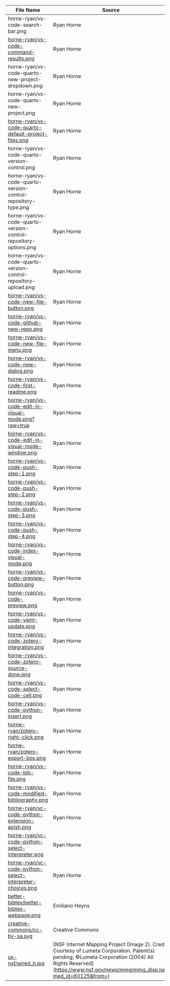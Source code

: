 | **File Name** | **Source** | **License** |
| -------- | ------- |------- |
| horne-ryan/vs-code-search-bar.png  | Ryan Horne | [CC BY-SA](https://creativecommons.org/licenses/by-sa/4.0/)
| [horne-ryan/vs-code-command-results.png](https://github.com/rmhorne/work-images/blob/main/images/horne-ryan/vs-code-command-results.png)  | Ryan Horne | [CC BY-SA](https://creativecommons.org/licenses/by-sa/4.0/)
| horne-ryan/vs-code-quarto-new-project-dropdown.png  | Ryan Horne | [CC BY-SA](https://creativecommons.org/licenses/by-sa/4.0/)
| horne-ryan/vs-code-quarto-new-project.png | Ryan Horne | [CC BY-SA](https://creativecommons.org/licenses/by-sa/4.0/)
| [horne-ryan/vs-code-quarto-default-project-files.png](horne-ryan/vs-code-quarto-default-project-files.png) | Ryan Horne | [CC BY-SA](https://creativecommons.org/licenses/by-sa/4.0/)
| horne-ryan/vs-code-quarto-version-control.png | Ryan Horne | [CC BY-SA](https://creativecommons.org/licenses/by-sa/4.0/)
| horne-ryan/vs-code-quarto-version-control-repository-type.png | Ryan Horne | [CC BY-SA](https://creativecommons.org/licenses/by-sa/4.0/)
| horne-ryan/vs-code-quarto-version-control-repository-options.png | Ryan Horne | [CC BY-SA](https://creativecommons.org/licenses/by-sa/4.0/)
| horne-ryan/vs-code-quarto-version-control-repository-upload.png | Ryan Horne | [CC BY-SA](https://creativecommons.org/licenses/by-sa/4.0/)
| [horne-ryan/vs-code-new-file-button.png](vs-code-new-file-button.png) | Ryan Horne | [CC BY-SA](https://creativecommons.org/licenses/by-sa/4.0/)
| [horne-ryan/vs-code-github-new-repo.png](https://github.com/rmhorne/work-images/blob/main/images/horne-ryan/vs-code-github-new-repo.png) | Ryan Horne | [CC BY-SA](https://creativecommons.org/licenses/by-sa/4.0/)
| [horne-ryan/vs-code-new-file-menu.png](https://github.com/rmhorne/work-images/blob/main/images/horne-ryan/vs-code-new-file-menu.png) | Ryan Horne | [CC BY-SA](https://creativecommons.org/licenses/by-sa/4.0/)
[horne-ryan/vs-code-new-dialog.png](https://github.com/rmhorne/work-images/blob/main/images/horne-ryan/vs-code-new-dialog.png) | Ryan Horne | [CC BY-SA](https://creativecommons.org/licenses/by-sa/4.0/)
[horne-ryan/vs-code-first-readme.png](https://github.com/rmhorne/work-images/blob/main/images/horne-ryan/vs-code-first-readme.png) | Ryan Horne | [CC BY-SA](https://creativecommons.org/licenses/by-sa/4.0/)
[horne-ryan/vs-code-edit-in-visual-mode.png?raw=true](https://github.com/rmhorne/work-images/blob/main/images/horne-ryan/vs-code-edit-in-visual-mode.png?raw=true)| Ryan Horne | [CC BY-SA](https://creativecommons.org/licenses/by-sa/4.0/)
[horne-ryan/vs-code-edit-in-visual-mode-window.png](https://github.com/rmhorne/work-images/blob/main/images/horne-ryan/vs-code-edit-in-visual-mode-window.png) | Ryan Horne | [CC BY-SA](https://creativecommons.org/licenses/by-sa/4.0/)
[horne-ryan/vs-code-push-step-1.png](https://github.com/rmhorne/work-images/blob/main/images/horne-ryan/vs-code-push-step-1.png)| Ryan Horne | [CC BY-SA](https://creativecommons.org/licenses/by-sa/4.0/)
[horne-ryan/vs-code-push-step-2.png](https://github.com/rmhorne/work-images/blob/main/images/horne-ryan/vs-code-push-step-2.png)| Ryan Horne | [CC BY-SA](https://creativecommons.org/licenses/by-sa/4.0/)
[horne-ryan/vs-code-push-step-3.png](https://github.com/rmhorne/work-images/blob/main/images/horne-ryan/vs-code-push-step-3.png)| Ryan Horne | [CC BY-SA](https://creativecommons.org/licenses/by-sa/4.0/)
[horne-ryan/vs-code-push-step-4.png](https://github.com/rmhorne/work-images/blob/main/images/horne-ryan/vs-code-push-step-4.png)| Ryan Horne | [CC BY-SA](https://creativecommons.org/licenses/by-sa/4.0/)
[horne-ryan/vs-code-index-visual-mode.png](https://github.com/rmhorne/work-images/blob/main/images/horne-ryan/vs-code-index-visual-mode.png)| Ryan Horne | [CC BY-SA](https://creativecommons.org/licenses/by-sa/4.0/)
[horne-ryan/vs-code-preview-button.png](https://github.com/rmhorne/work-images/blob/main/images/horne-ryan/vs-code-preview-button.png)| Ryan Horne | [CC BY-SA](https://creativecommons.org/licenses/by-sa/4.0/)
[horne-ryan/vs-code-preview.png](https://github.com/rmhorne/work-images/blob/main/images/horne-ryan/vs-code-preview.png)| Ryan Horne | [CC BY-SA](https://creativecommons.org/licenses/by-sa/4.0/)
[horne-ryan/vs-code-yaml-update.png](https://github.com/rmhorne/work-images/blob/main/images/horne-ryan/vs-code-yaml-update.png)| Ryan Horne | [CC BY-SA](https://creativecommons.org/licenses/by-sa/4.0/)
[horne-ryan/vs-code-zotero-integration.png](https://github.com/rmhorne/work-images/blob/main/images/horne-ryan/vs-code-zotero-integration.png)| Ryan Horne | [CC BY-SA](https://creativecommons.org/licenses/by-sa/4.0/)
[horne-ryan/vs-code-zotero-source-done.png](https://github.com/rmhorne/work-images/blob/main/images/horne-ryan/vs-code-zotero-source-done.png)| Ryan Horne | [CC BY-SA](https://creativecommons.org/licenses/by-sa/4.0/)
[horne-ryan/vs-code-select-code-cell.png](https://github.com/rmhorne/work-images/blob/main/images/horne-ryan/vs-code-select-code-cell.png)| Ryan Horne | [CC BY-SA](https://creativecommons.org/licenses/by-sa/4.0/)
[horne-ryan/vs-code-python-insert.png](https://github.com/rmhorne/work-images/blob/main/images/horne-ryan/vs-code-python-insert.png)| Ryan Horne | [CC BY-SA](https://creativecommons.org/licenses/by-sa/4.0/)
[horne-ryan/zotero-right-click.png](https://github.com/rmhorne/work-images/blob/main/images/horne-ryan/zotero-right-click.png) | Ryan Horne | [CC BY-SA](https://creativecommons.org/licenses/by-sa/4.0/)
[horne-ryan/zotero-export-box.png](https://github.com/rmhorne/work-images/blob/main/images/horne-ryan/zotero-export-box.png) | Ryan Horne | [CC BY-SA](https://creativecommons.org/licenses/by-sa/4.0/)
[horne-ryan/vs-code-bib-file.png](https://github.com/rmhorne/work-images/blob/main/images/horne-ryan/vs-code-bib-file.png) | Ryan Horne | [CC BY-SA](https://creativecommons.org/licenses/by-sa/4.0/)
[horne-ryan/vs-code-modified-bibliography.png](https://github.com/rmhorne/work-images/blob/main/images/horne-ryan/vs-code-modified-bibliography.png)| Ryan Horne | [CC BY-SA](https://creativecommons.org/licenses/by-sa/4.0/)
[horne-ryan/vc-code-python-extension-aplsh.png](https://github.com/rmhorne/work-images/blob/main/images/horne-ryan/vc-code-python-extension-aplsh.png)| Ryan Horne | [CC BY-SA](https://creativecommons.org/licenses/by-sa/4.0/)
[horne-ryan/vc-code-python-select-interpreter.png](https://github.com/rmhorne/work-images/blob/main/images/horne-ryan/vc-code-python-select-interpreter.png)| Ryan Horne | [CC BY-SA](https://creativecommons.org/licenses/by-sa/4.0/)
[horne-ryan/vc-code-python-select-interpreter-choices.png](https://github.com/rmhorne/work-images/blob/main/images/horne-ryan/vc-code-python-select-interpreter-choices.png)| Ryan Horne | [CC BY-SA](https://creativecommons.org/licenses/by-sa/4.0/)
[better-bibtex/better-bibtex-webpage.png](https://github.com/rmhorne/work-images/blob/main/images/better-bibtex/better-bibtex-webpage.png) | Emiliano Heyns | [MIT License]([https://creativecommons.org/licenses/by-sa/4.0/](https://github.com/retorquere/zotero-better-bibtex#MIT-1-ov-file))
[creative-commons/cc-by-sa.svg]([https://github.com/rmhorne/work-images/blob/main/images/creative-commons/cc-by-sa.svg](https://github.com/rmhorne/work-images/blob/main/images/us-nsf/wired_h.jpg)) | Creative Commons | [CC Trademark Policy](https://creativecommons.org/policies/#trademark)
[us-nsf/wired_h.jpg](https://github.com/rmhorne/work-images/blob/main/images/us-nsf/wired_h.jpg) | [NSF Internet Mapping Project (Image 2). Credit: Courtesy of Lumeta Corporation. Patent(s) pending; ©Lumeta Corporation (2004) All Rights Reserved] (https://www.nsf.gov/news/mmg/mmg_disp.jsp?med_id=60125&from=) | unknown

